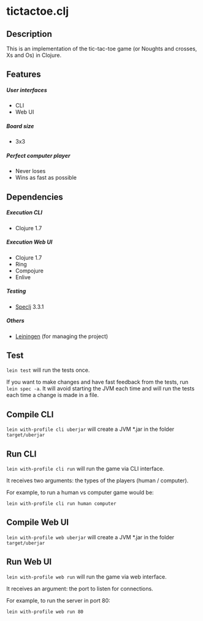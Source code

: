 # tictactoe.clj

## Description

This is an implementation of the tic-tac-toe game (or Noughts and crosses, Xs and Os) in Clojure.

## Features

##### User interfaces
* CLI
* Web UI

##### Board size
* 3x3

##### Perfect computer player
* Never loses
* Wins as fast as possible

## Dependencies

##### Execution CLI
* Clojure 1.7

##### Execution Web UI
* Clojure 1.7
* Ring
* Compojure
* Enlive

##### Testing
* [Speclj][speclj] 3.3.1

[speclj]: https://github.com/slagyr/speclj

##### Others
* [Leiningen][lein] (for managing the project)

[lein]: http://leiningen.org/

## Test

`lein test` will run the tests once.

If you want to make changes and have fast feedback from the tests, run `lein spec -a`. 
It will avoid starting the JVM each time and will run the tests each time a change is made in a file.

## Compile CLI

`lein with-profile cli uberjar` will create a JVM *.jar in the folder `target/uberjar`

## Run CLI

`lein with-profile cli run` will run the game via CLI interface.

It receives two arguments: the types of the players (human / computer).

For example, to run a human vs computer game would be:

`lein with-profile cli run human computer`

## Compile Web UI

`lein with-profile web uberjar` will create a JVM *.jar in the folder `target/uberjar`

## Run Web UI

`lein with-profile web run` will run the game via web interface.

It receives an argument: the port to listen for connections.

For example, to run the server in port 80:

`lein with-profile web run 80`
